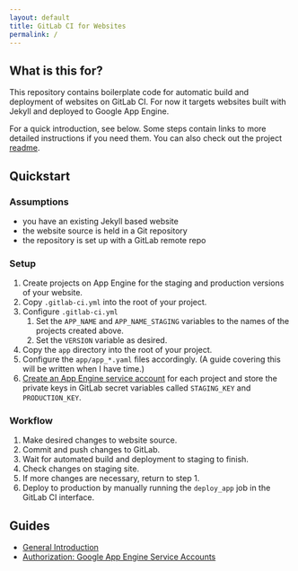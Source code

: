 ```yaml
---
layout: default
title: GitLab CI for Websites
permalink: /
---
```


## What is this for?

This repository contains boilerplate code for automatic build and deployment of
websites on GitLab CI. For now it targets websites built with Jekyll and
deployed to Google App Engine.

For a quick introduction, see below. Some steps contain links to more detailed
instructions if you need them. You can also check out the project
[readme][README].

## Quickstart

### Assumptions

* you have an existing Jekyll based website
* the website source is held in a Git repository
* the repository is set up with a GitLab remote repo

### Setup

1. Create projects on App Engine for the staging and production versions of
   your website.
2. Copy `.gitlab-ci.yml` into the root of your project.
3. Configure `.gitlab-ci.yml`
    1. Set the `APP_NAME` and `APP_NAME_STAGING` variables to the names of the
       projects created above.
    2. Set the `VERSION` variable as desired.
4. Copy the `app` directory into the root of your project.
5. Configure the `app/app_*.yaml` files accordingly. (A guide covering this
   will be written when I have time.)
6. [Create an App Engine service account][Guide_ServiceAccount] for each project
   and store the private keys in GitLab secret variables called `STAGING_KEY`
   and `PRODUCTION_KEY`.

### Workflow

1. Make desired changes to website source.
2. Commit and push changes to GitLab.
3. Wait for automated build and deployment to staging to finish.
4. Check changes on staging site.
5. If more changes are necessary, return to step 1.
6. Deploy to production by manually running the `deploy_app` job in the GitLab
   CI interface.

## Guides

* [General Introduction][Guide_Intro]
* [Authorization: Google App Engine Service Accounts][Guide_ServiceAccount]

[README]:   https://github.com/thornecc/gitlab-ci-website/blob/master/README.md
[Guide_Intro]: {{site.github.url}}/help/intro
[Guide_ServiceAccount]: {{site.github.url}}/help/service-accounts
